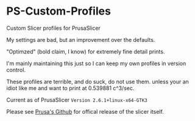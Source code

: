 # PS-Custom-Profiles
Custom Slicer profiles for PrusaSlicer

My settings are bad, but an improvement over the defaults.

"Optimzed" (bold claim, I know) for extremely fine detail prints.  

I'm mainly maintaining this just so I can keep my own profiles in version control. 

These profiles are terrible, and do suck, do not use them. unless your an idiot like me and want to print at 0.539881 c^3/sec.

Current as of PrusaSlicer `Version 2.6.1+linux-x64-GTK3`

Please see [Prusa's Github](https://github.com/prusa3d/PrusaSlicer) for offical release of the slicer itself.
